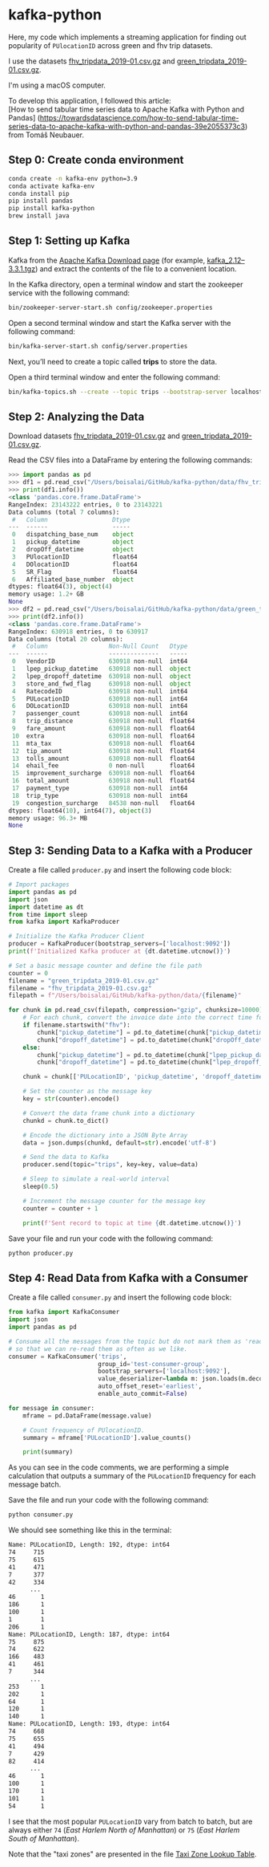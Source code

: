 # kafka-python

Here, my code which implements a streaming application
for finding out popularity of `PUlocationID` across green and fhv trip datasets.

I use the datasets [fhv_tripdata_2019-01.csv.gz](https://github.com/DataTalksClub/nyc-tlc-data/releases/tag/fhv) and 
[green_tripdata_2019-01.csv.gz](https://github.com/DataTalksClub/nyc-tlc-data/releases/tag/green).

I'm using a macOS computer.

To develop this application, I followed this article:<br>
[How to send tabular time series data to Apache Kafka with Python and Pandas]
(https://towardsdatascience.com/how-to-send-tabular-time-series-data-to-apache-kafka-with-python-and-pandas-39e2055373c3) from Tomáš Neubauer.

## Step 0: Create conda environment

```bash
conda create -n kafka-env python=3.9
conda activate kafka-env
conda install pip
pip install pandas
pip install kafka-python
brew install java
```

## Step 1: Setting up Kafka

Kafka from the [Apache Kafka Download page](https://kafka.apache.org/downloads) 
(for example, [kafka_2.12–3.3.1.tgz](https://archive.apache.org/dist/kafka/3.3.1/kafka_2.12-3.3.1.tgz)) and 
extract the contents of the file to a convenient location.

In the Kafka directory, open a terminal window and start the zookeeper service with the following command:

```bash
bin/zookeeper-server-start.sh config/zookeeper.properties
```

Open a second terminal window and start the Kafka server with the following command:

```bash
bin/kafka-server-start.sh config/server.properties
```

Next, you’ll need to create a topic called **trips** to store the data.

Open a third terminal window and enter the following command:

```bash
bin/kafka-topics.sh --create --topic trips --bootstrap-server localhost:9092
```

## Step 2: Analyzing the Data

Download datasets [fhv_tripdata_2019-01.csv.gz](https://github.com/DataTalksClub/nyc-tlc-data/releases/tag/fhv) and 
[green_tripdata_2019-01.csv.gz](https://github.com/DataTalksClub/nyc-tlc-data/releases/tag/green).

Read the CSV files into a DataFrame by entering the following commands:

```python
>>> import pandas as pd
>>> df1 = pd.read_csv("/Users/boisalai/GitHub/kafka-python/data/fhv_tripdata_2019-01.csv.gz", compression="gzip")
>>> print(df1.info())
<class 'pandas.core.frame.DataFrame'>
RangeIndex: 23143222 entries, 0 to 23143221
Data columns (total 7 columns):
 #   Column                  Dtype  
---  ------                  -----  
 0   dispatching_base_num    object 
 1   pickup_datetime         object 
 2   dropOff_datetime        object 
 3   PUlocationID            float64
 4   DOlocationID            float64
 5   SR_Flag                 float64
 6   Affiliated_base_number  object 
dtypes: float64(3), object(4)
memory usage: 1.2+ GB
None
>>> df2 = pd.read_csv("/Users/boisalai/GitHub/kafka-python/data/green_tripdata_2019-01.csv.gz", compression="gzip")
>>> print(df2.info())
<class 'pandas.core.frame.DataFrame'>
RangeIndex: 630918 entries, 0 to 630917
Data columns (total 20 columns):
 #   Column                 Non-Null Count   Dtype  
---  ------                 --------------   -----  
 0   VendorID               630918 non-null  int64  
 1   lpep_pickup_datetime   630918 non-null  object 
 2   lpep_dropoff_datetime  630918 non-null  object 
 3   store_and_fwd_flag     630918 non-null  object 
 4   RatecodeID             630918 non-null  int64  
 5   PULocationID           630918 non-null  int64  
 6   DOLocationID           630918 non-null  int64  
 7   passenger_count        630918 non-null  int64  
 8   trip_distance          630918 non-null  float64
 9   fare_amount            630918 non-null  float64
 10  extra                  630918 non-null  float64
 11  mta_tax                630918 non-null  float64
 12  tip_amount             630918 non-null  float64
 13  tolls_amount           630918 non-null  float64
 14  ehail_fee              0 non-null       float64
 15  improvement_surcharge  630918 non-null  float64
 16  total_amount           630918 non-null  float64
 17  payment_type           630918 non-null  int64  
 18  trip_type              630918 non-null  int64  
 19  congestion_surcharge   84538 non-null   float64
dtypes: float64(10), int64(7), object(3)
memory usage: 96.3+ MB
None
```

## Step 3: Sending Data to a Kafka with a Producer

Create a file called `producer.py` and insert the following code block:

```python
# Import packages
import pandas as pd
import json
import datetime as dt
from time import sleep
from kafka import KafkaProducer

# Initialize the Kafka Producer Client
producer = KafkaProducer(bootstrap_servers=['localhost:9092'])
print(f'Initialized Kafka producer at {dt.datetime.utcnow()}')

# Set a basic message counter and define the file path
counter = 0
filename = "green_tripdata_2019-01.csv.gz"
filename = "fhv_tripdata_2019-01.csv.gz"
filepath = f"/Users/boisalai/GitHub/kafka-python/data/{filename}"

for chunk in pd.read_csv(filepath, compression="gzip", chunksize=10000):
    # For each chunk, convert the invoice date into the correct time format
    if filename.startswith("fhv"):
        chunk["pickup_datetime"] = pd.to_datetime(chunk["pickup_datetime"])
        chunk["dropoff_datetime"] = pd.to_datetime(chunk["dropOff_datetime"])
    else:
        chunk["pickup_datetime"] = pd.to_datetime(chunk["lpep_pickup_datetime"])
        chunk["dropoff_datetime"] = pd.to_datetime(chunk["lpep_dropoff_datetime"])

    chunk = chunk[['PULocationID', 'pickup_datetime', 'dropoff_datetime']]

    # Set the counter as the message key
    key = str(counter).encode()

    # Convert the data frame chunk into a dictionary
    chunkd = chunk.to_dict()

    # Encode the dictionary into a JSON Byte Array
    data = json.dumps(chunkd, default=str).encode('utf-8')

    # Send the data to Kafka
    producer.send(topic="trips", key=key, value=data)

    # Sleep to simulate a real-world interval
    sleep(0.5)

    # Increment the message counter for the message key
    counter = counter + 1

    print(f'Sent record to topic at time {dt.datetime.utcnow()}')
```

Save your file and run your code with the following command:

```bash
python producer.py
```

## Step 4: Read Data from Kafka with a Consumer

Create a file called `consumer.py` and insert the following code block:

```python
from kafka import KafkaConsumer
import json
import pandas as pd

# Consume all the messages from the topic but do not mark them as 'read' (enable_auto_commit=False)
# so that we can re-read them as often as we like.
consumer = KafkaConsumer('trips',
                         group_id='test-consumer-group',
                         bootstrap_servers=['localhost:9092'],
                         value_deserializer=lambda m: json.loads(m.decode('utf-8')),
                         auto_offset_reset='earliest',
                         enable_auto_commit=False)

for message in consumer:
    mframe = pd.DataFrame(message.value)

    # Count frequency of PUlocationID.
    summary = mframe['PULocationID'].value_counts()

    print(summary)
```

As you can see in the code comments, we are performing a simple calculation 
that outputs a summary of the `PULocationID` frequency for each message batch.

Save the file and run your code with the following command:

```bash
python consumer.py
```

We should see something like this in the terminal:

```txt
Name: PULocationID, Length: 192, dtype: int64
74     715
75     615
41     471
7      377
42     334
      ... 
46       1
186      1
100      1
1        1
206      1
Name: PULocationID, Length: 187, dtype: int64
75     875
74     622
166    483
41     461
7      344
      ... 
253      1
202      1
64       1
120      1
140      1
Name: PULocationID, Length: 193, dtype: int64
74     668
75     655
41     494
7      429
82     414
      ... 
46       1
100      1
170      1
101      1
54       1
```

I see that the most popular `PULocationID` vary from batch to batch, but are always either `74` (*East Harlem North of Manhattan*) or `75` (*East Harlem South of Manhattan*).

Note that the "taxi zones" are presented in the file [Taxi Zone Lookup Table](https://d37ci6vzurychx.cloudfront.net/misc/taxi+_zone_lookup.csv).


